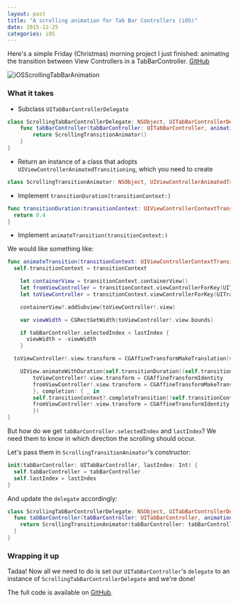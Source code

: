 ```yaml
---
layout: post
title: "A scrolling animation for Tab Bar Controllers (iOS)"
date: 2015-12-25
categories: iOS
---
```


Here's a simple Friday (Christmas) morning project I just finished: animating the transition between View Controllers in a TabBarController. [GitHub](https://github.com/franklinsch/iOSScrollingTabBarAnimation)

![iOSScrollingTabBarAnimation](https://github.com/franklinsch/iOSScrollingTabBarAnimation/blob/master/demo.gif?raw=true)

### What it takes

* Subclass `UITabBarControllerDelegate`

```swift
class ScrollingTabBarControllerDelegate: NSObject, UITabBarControllerDelegate {
    func tabBarController(tabBarController: UITabBarController, animationControllerForTransitionFromViewController fromVC: UIViewController, toViewController toVC: UIViewController) -> UIViewControllerAnimatedTransitioning? {
        return ScrollingTransitionAnimator()
    }
}
```

* Return an instance of a class that adopts `UIViewControllerAnimatedTransitioning`, which you need to create

```swift
class ScrollingTransitionAnimator: NSObject, UIViewControllerAnimatedTransitioning {
```

* Implement `transitionDuration(transitionContext:)`

```swift
func transitionDuration(transitionContext: UIViewControllerContextTransitioning?) -> NSTimeInterval {
  return 0.4
}

```

* Implement `animateTransition(transitionContext:)`

We would like something like:

```swift
func animateTransition(transitionContext: UIViewControllerContextTransitioning) {
  self.transitionContext = transitionContext

    let containerView = transitionContext.containerView()
    let fromViewController = transitionContext.viewControllerForKey(UITransitionContextFromViewControllerKey)
    let toViewController = transitionContext.viewControllerForKey(UITransitionContextToViewControllerKey)

    containerView?.addSubview(toViewController!.view)

    var viewWidth = CGRectGetWidth(toViewController!.view.bounds)

    if tabBarController.selectedIndex < lastIndex {
      viewWidth = -viewWidth
    }

  toViewController!.view.transform = CGAffineTransformMakeTranslation(viewWidth, 0)

    UIView.animateWithDuration(self.transitionDuration((self.transitionContext)), delay: 0.0, usingSpringWithDamping: 1.2, initialSpringVelocity: 2.5, options: .TransitionNone, animations: {
        toViewController!.view.transform = CGAffineTransformIdentity
        fromViewController!.view.transform = CGAffineTransformMakeTranslation(-viewWidth, 0)
        }, completion: { _ in
        self.transitionContext?.completeTransition(!self.transitionContext!.transitionWasCancelled())
        fromViewController!.view.transform = CGAffineTransformIdentity
        })
}
```

But how do we get `tabBarController.selectedIndex` and `lastIndex`? We need them to know in which direction the scrolling should occur.

Let's pass them in `ScrollingTransitionAnimator`'s constructor:

```swift
init(tabBarController: UITabBarController, lastIndex: Int) {
  self.tabBarController = tabBarController
  self.lastIndex = lastIndex
}
```

And update the `delegate` accordingly:

```swift
class ScrollingTabBarControllerDelegate: NSObject, UITabBarControllerDelegate {
  func tabBarController(tabBarController: UITabBarController, animationControllerForTransitionFromViewController fromVC: UIViewController, toViewController toVC: UIViewController) -> UIViewControllerAnimatedTransitioning? {
    return ScrollingTransitionAnimator(tabBarController: tabBarController, lastIndex: tabBarController.selectedIndex)
  }
}
```

### Wrapping it up

Tadaa!
Now all we need to do is set our `UITabBarController`'s `delegate` to an instance of `ScrollingTabBarControllerDelegate` and we're done!

The full code is available on [GitHub](https://github.com/franklinsch/iOSScrollingTabBarAnimation).
